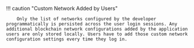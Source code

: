 !!! caution "Custom Network Added by Users"
        
        Only the list of networks configured by the developer programmatically is persisted across the user login sessions. Any additional blockchain network configurations added by the application users are only stored locally. Users have to add those custom network configuration settings every time they log in. 

